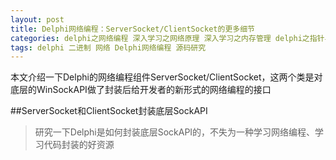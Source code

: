```yaml
---
layout: post
title: Delphi网络编程：ServerSocket/ClientSocket的更多细节
categories: delphi之网络编程 深入学习之网络原理 深入学习之内存管理 delphi之指针与内存 好资源之学习资源
tags: delphi 二进制 网络 Delphi网络编程 源码研究
---
```


本文介绍一下Delphi的网络编程组件ServerSocket/ClientSocket，这两个类是对底层的WinSockAPI做了封装后给开发者的新形式的网络编程的接口

##ServerSocket和ClientSocket封装底层SockAPI

>研究一下Delphi是如何封装底层SockAPI的，不失为一种学习网络编程、学习代码封装的好资源
